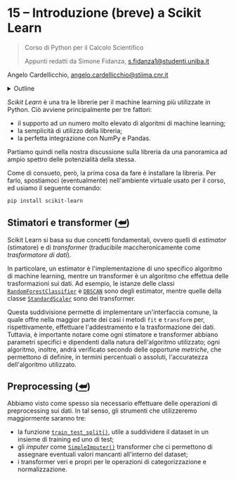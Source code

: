 # 15 – Introduzione (breve) a Scikit Learn

> Corso di Python per il Calcolo Scientifico
>
> Appunti redatti da Simone Fidanza, s.fidanza1@studenti.uniba.it

Angelo Cardellicchio, angelo.cardellicchio@stiima.cnr.it

<details>
    <summary>Outline</summary>

<a name="top"></a>

<!-- TOC -->

1. [15 – Introduzione (breve) a Scikit Learn](#15--introduzione-breve-a-scikit-learn)
   1. [Stimatori e transformer (⮨)](#stimatori-e-transformer-)
   2. [Preprocessing (⮨)](#preprocessing-)

<!-- /TOC -->

</details>

_Scikit Learn_ è una tra le librerie per il machine learning più utilizzate in
Python. Ciò avviene principalmente per tre fattori:

- il supporto ad un numero molto elevato di algoritmi di machine learning;
- la semplicità di utilizzo della libreria;
- la perfetta integrazione con NumPy e Pandas.

Partiamo quindi nella nostra discussione sulla libreria da una panoramica ad
ampio spettro delle potenzialità della stessa.

Come di consueto, però, la prima cosa da fare è installare la libreria. Per
farlo, spostiamoci (eventualmente) nell'ambiente virtuale usato per il corso,
ed usiamo il seguente comando:

```sh
pip install scikit-learn
```

## Stimatori e transformer ([⮨](#top))

Scikit Learn si basa su due concetti fondamentali, ovvero quelli di _estimator_
(stimatore) e di _transformer_ (traducibile maccheronicamente come
_trasformatore di dati_).

In particolare, un estimator è l'implementazione di uno specifico algoritmo di
machine learning, mentre un transformer è un algoritmo che effettua delle
trasformazioni sui dati. Ad esempio, le istanze delle classi [`RandomForestClassifier`](https://scikit-learn.org/stable/modules/generated/sklearn.ensemble.RandomForestClassifier.html)
e [`DBSCAN`](http://scikit-learn.org/stable/modules/generated/sklearn.cluster.DBSCAN.html)
sono degli estimator, mentre quelle della classe [`StandardScaler`](http://scikit-learn.org/stable/modules/generated/sklearn.preprocessing.StandardScaler.html)
sono dei transformer.

Questa suddivisione permette di implementare un'interfaccia comune, la quale
offre nella maggior parte dei casi i metodi `fit` e `transform` per,
rispettivamente, effettuare l'addestramento e la trasformazione dei dati.
Tuttavia, è importante notare come ogni stimatore e transformer abbiano
parametri specifici e dipendenti dalla natura dell'algoritmo utilizzato; ogni
algoritmo, inoltre, andrà verificato secondo delle opportune _metriche_, che
permettono di definire, in termini percentuali o assoluti, l'accuratezza
dell'algoritmo utilizzato.

## Preprocessing ([⮨](#top))

Abbiamo visto come spesso sia necessario effettuare delle operazioni di
preprocessing sui dati. In tal senso, gli strumenti che utilizzeremo
maggiormente saranno tre:

- la funzione [`train_test_split()`](http://scikit-learn.org/stable/modules/generated/sklearn.model_selection.train_test_split.html),
  utile a suddividere il dataset in un insieme di training ed uno di test;
- gli _imputer_ come [`SimpleImputer()`](https://scikit-learn.org/stable/modules/generated/sklearn.impute.SimpleImputer.html)
  transformer che ci permettono di assegnare eventuali valori mancanti
  all'interno del dataset;
- i transformer veri e propri per le operazioni di categorizzazione e
  normalizzazione.
